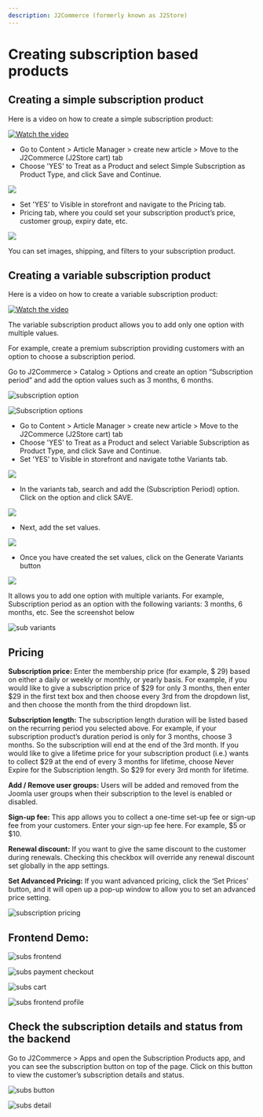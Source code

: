 ```yaml
---
description: J2Commerce (formerly known as J2Store)
---
```


# Creating subscription based products

## Creating a simple subscription product <a href="#creating-simple-subscription-product" id="creating-simple-subscription-product"></a>

Here is a video on how to create a simple subscription product:

[![Watch the video](https://img.youtube.com/vi/mNFXMLHrdjY/hqdefault.jpg)](https://www.youtube.com/watch?v=mNFXMLHrdjY)

* Go to Content > Article Manager > create new article > Move to the J2Commerce (J2Store cart) tab
* Choose 'YES' to Treat as a Product and select Simple Subscription as Product Type, and click Save and Continue.

![](<../../assets/simple subscription.webp>)

* Set 'YES' to Visible in storefront and navigate to the Pricing tab.
* Pricing tab, where you could set your subscription product’s price, customer group, expiry date, etc.

![](<../../assets/pricing.webp>)

You can set images, shipping, and filters to your subscription product.

## Creating a variable subscription product <a href="#creating-variable-subscription-product" id="creating-variable-subscription-product"></a>

Here is a video on how to create a variable subscription product:

[![Watch the video](https://img.youtube.com/vi/mp9m1qSMJ0E/hqdefault.jpg)](https://www.youtube.com/watch?v=mp9m1qSMJ0E)

The variable subscription product allows you to add only one option with multiple values.

For example, create a premium subscription providing customers with an option to choose a subscription period.

Go to J2Commerce > Catalog > Options and create an option “Subscription period” and add the option values such as 3 months, 6 months.

![subscription option](../../assets/options.webp)

![Subscription options](../../assets/options2.webp)

* Go to Content > Article Manager > create new article > Move to the J2Commerce (J2Store cart) tab
* Choose 'YES' to Treat as a Product and select Variable Subscription as Product Type, and click Save and Continue.
* Set 'YES' to Visible in storefront and navigate tothe  Variants tab.

![](<../../assets/variable sub (1).webp>)

* In the variants tab, search and add the (Subscription Period) option. Click on the option and click SAVE.&#x20;

![](<../../assets/variable sub1.webp>)

* Next, add the set values.

![](<../../assets/variable sub3.webp>)

* Once you have created the set values, click on the Generate Variants button

![](<../../assets/variable sub2.webp>)

It allows you to add one option with multiple variants. For example, Subscription period as an option with the following variants: 3 months, 6 months, etc. See the screenshot below

![sub variants](https://raw.githubusercontent.com/j2store/doc-images/master/subscriptions-and-memberships/creating-subscription-based-products/subscription-variants.png)

## Pricing <a href="#pricing" id="pricing"></a>

**Subscription price:** Enter the membership price (for example, $ 29) based on either a daily or weekly or monthly, or yearly basis. For example, if you would like to give a subscription price of $29 for only 3 months, then enter $29 in the first text box and then choose every 3rd from the dropdown list, and then choose the month from the third dropdown list.

**Subscription length:** The subscription length duration will be listed based on the recurring period you selected above. For example, if your subscription product’s duration period is only for 3 months, choose 3 months. So the subscription will end at the end of the 3rd month. If you would like to give a lifetime price for your subscription product (i.e.) wants to collect $29 at the end of every 3 months for lifetime, choose Never Expire for the Subscription length. So $29 for every 3rd month for lifetime.

**Add / Remove user groups:** Users will be added and removed from the Joomla user groups when their subscription to the level is enabled or disabled.

**Sign-up fee:** This app allows you to collect a one-time set-up fee or sign-up fee from your customers. Enter your sign-up fee here. For example, $5 or $10.

**Renewal discount:** If you want to give the same discount to the customer during renewals. Checking this checkbox will override any renewal discount set globally in the app settings.

**Set Advanced Pricing:** If you want advanced pricing, click the ‘Set Prices’ button, and it will open up a pop-up window to allow you to set an advanced price setting.

![subscription pricing](https://raw.githubusercontent.com/j2store/doc-images/master/subscriptions-and-memberships/creating-subscription-based-products/subscription-pricing.png)

## Frontend Demo: <a href="#frontend-demo" id="frontend-demo"></a>

![subs frontend](https://raw.githubusercontent.com/j2store/doc-images/master/subscriptions-and-memberships/creating-subscription-based-products/subscription-frontend.png)

![subs payment checkout](https://raw.githubusercontent.com/j2store/doc-images/master/subscriptions-and-memberships/creating-subscription-based-products/subscription-payment-checkout.png)

![subs cart](https://raw.githubusercontent.com/j2store/doc-images/master/subscriptions-and-memberships/creating-subscription-based-products/subscription-cart.png)

![subs frontend profile](https://raw.githubusercontent.com/j2store/doc-images/master/subscriptions-and-memberships/creating-subscription-based-products/subscription-frontend-profile.png)

## Check the subscription details and status from the backend <a href="#check-the-subscription-details-and-status-from-backend" id="check-the-subscription-details-and-status-from-backend"></a>

Go to J2Commerce > Apps and open the Subscription Products app, and you can see the subscription button on top of the page. Click on this button to view the customer’s subscription details and status.

![subs button](https://raw.githubusercontent.com/j2store/doc-images/master/subscriptions-and-memberships/creating-subscription-based-products/subscription-button.png)

![subs detail](https://raw.githubusercontent.com/j2store/doc-images/master/subscriptions-and-memberships/creating-subscription-based-products/subscription-detail.png)
